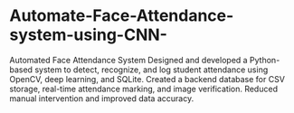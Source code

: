 # Automate-Face-Attendance-system-using-CNN-
Automated Face Attendance System  Designed and developed a Python-based system to detect, recognize, and log student attendance using OpenCV, deep learning, and SQLite.  Created a backend database for CSV storage, real-time attendance marking, and image verification.  Reduced manual intervention and improved data accuracy.
